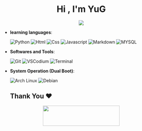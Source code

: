 <h1 align="center">Hi , I'm YuG</h1>

<p align="center">
  <a href="https://github.com/yugPlus/readme-typing-svg"><img src="https://readme-typing-svg.herokuapp.com?font=Time+New+Roman&color=%23C8BE25&size=25&center=true&vCenter=true&width=600&height=100&lines=+Enthusiastic+Open+Source+"></a>
</p>


- **learning languages**:

    ![Python](https://img.shields.io/badge/Python-070707?style=for-the-badge&logo=python&logoColor=green)
    ![Html](https://img.shields.io/badge/Html-070707?style=for-the-badge&logo=html5&logoColor=blue)
    ![Css](https://img.shields.io/badge/Css-070707?style=for-the-badge&logo=css3&logoColor=orange)
    ![Javascript](https://img.shields.io/badge/Javascript-070707?style=for-the-badge&logo=javascript&logoColor=yellow)
    ![Markdown](https://img.shields.io/badge/markdown-%23000000.svg?style=for-the-badge&logo=markdown&logoColor=white)
    ![MYSQL](https://img.shields.io/badge/Mysql-%23000000.svg?style=for-the-badge&logo=mysql&logoColor=blue)


- **Softwares and Tools**:

    ![Git](https://img.shields.io/badge/git-%23000000.svg?style=for-the-badge&logo=git&logoColor=orage)
    ![VSCodium](https://img.shields.io/badge/VsCodium-%23000000.svg?style=for-the-badge&logo=vscodium&logoColor=blue)
    ![Terminal](https://img.shields.io/badge/Terminal-070707?style=for-the-badge&logo=windows-terminal&logoColor=white)
    

   
- **System Operation (Dual Boot)**:

    ![Arch Linux](https://img.shields.io/badge/ArchLinux-070707?style=for-the-badge&logo=archlinux&logoColor=blue)
    ![Debian](https://img.shields.io/badge/Debian-070707?style=for-the-badge&logo=debian&logoColor=red)


  <h2 align='left'>Thank You ❤</h2>
<p align="center">
  <img src="https://media.giphy.com/media/jpVnC65DmYeyRL4LHS/giphy.gif" width="70%" height="65px">
</p>	
 
<br>

